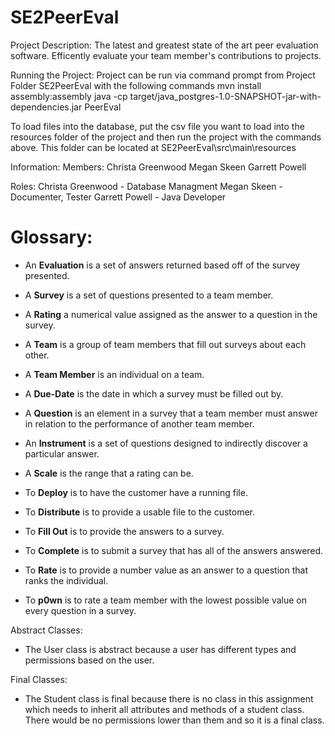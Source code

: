 # SE2PeerEval

Project Description:
The latest and greatest state of the art peer evaluation software. Efficently evaluate your team member's contributions to projects.

Running the Project:
Project can be run via command prompt from Project Folder SE2PeerEval with the following commands
 mvn install assembly:assembly
 java -cp target/java_postgres-1.0-SNAPSHOT-jar-with-dependencies.jar PeerEval

To load files into the database, put the csv file you want to load into the resources folder of the project and then run the project with the 
commands above. This folder can be located at SE2PeerEval\src\main\resources


Information:
Members:
Christa Greenwood
Megan Skeen
Garrett Powell

Roles:
Christa Greenwood - Database Managment 
Megan Skeen - Documenter, Tester
Garrett Powell - Java Developer

# Glossary:

 - An **Evaluation** is a set of answers returned based off of the survey presented. 
 
 - A **Survey** is a set of questions presented to a team member. 

 - A **Rating** a numerical value assigned as the answer to a question in the survey. 

 - A **Team** is a group of team members that fill out surveys about each other. 

 - A **Team Member** is an individual on a team. 
 
 - A **Due-Date** is the date in which a survey must be filled out by. 
 
 - A **Question** is an element in a survey that a team member must answer in relation to the performance of another team member. 
 
 - An **Instrument** is a set of questions designed to indirectly discover a particular answer. 
 
 - A **Scale** is the range that a rating can be.  
 
 - To **Deploy** is to have the customer have a running file. 
 
 - To **Distribute** is to provide a usable file to the customer. 
 
 - To **Fill Out** is to provide the answers to a survey. 
 
 - To **Complete** is to submit a survey that has all of the answers answered. 
 
 - To **Rate** is to provide a number value as an answer to a question that ranks the individual. 
 
 - To **p0wn** is to rate a team member with the lowest possible value on every question in a survey. 

Abstract Classes:

- The User class is abstract because a user has different types and permissions based on the user.

Final Classes:

- The Student class is final because there is no class in this assignment which needs to inherit all attributes and methods of a student class. There would be no permissions lower than them and so it is a final class. 
